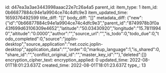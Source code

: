 id: d47ea3a3ae3443998aaac22e7c26a4a5
parent_id: 
item_type: 1
item_id: 0b66877884c94e1a9904ce74c4dfc9e3
item_updated_time: 1659376492599
title_diff: "[]"
body_diff: "[]"
metadata_diff: {"new":{"id":"0b66877884c94e1a9904ce74c4dfc9e3","parent_id":"8749978b3f0a43f699d63106309e4652","latitude":"50.03430920","longitude":"15.78119940","altitude":"0.0000","author":"","source_url":"","is_todo":0,"todo_due":0,"todo_completed":0,"source":"joplin-desktop","source_application":"net.cozic.joplin-desktop","application_data":"","order":0,"markup_language":1,"is_shared":0,"share_id":"","conflict_original_id":"","master_key_id":""},"deleted":[]}
encryption_cipher_text: 
encryption_applied: 0
updated_time: 2022-08-01T18:01:23.637Z
created_time: 2022-08-01T18:01:23.637Z
type_: 13